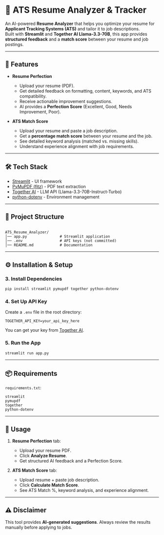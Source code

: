 # 📄 ATS Resume Analyzer & Tracker

An AI-powered **Resume Analyzer** that helps you optimize your resume for **Applicant Tracking Systems (ATS)** and tailor it to job descriptions.  
Built with **Streamlit** and **Together AI Llama-3.3-70B**, this app provides **structured feedback** and a **match score** between your resume and job postings.

---

## 🚀 Features

- **Resume Perfection**
  - Upload your resume (PDF).
  - Get detailed feedback on formatting, content, keywords, and ATS compatibility.
  - Receive actionable improvement suggestions.
  - AI provides a **Perfection Score** (Excellent, Good, Needs Improvement, Poor).

- **ATS Match Score**
  - Upload your resume and paste a job description.
  - Get a **percentage match score** between your resume and the job.
  - See detailed keyword analysis (matched vs. missing skills).
  - Understand experience alignment with job requirements.

---

## 🛠️ Tech Stack

- [Streamlit](https://streamlit.io/) - UI framework
- [PyMuPDF (fitz)](https://pymupdf.readthedocs.io/) - PDF text extraction
- [Together AI](https://www.together.ai/) - LLM API (Llama-3.3-70B-Instruct-Turbo)
- [python-dotenv](https://pypi.org/project/python-dotenv/) - Environment management

---

## 📂 Project Structure

```

ATS_Resume_Analyzer/
│── app.py               # Streamlit application
│── .env                 # API keys (not committed)
│── README.md            # Documentation

````

---

## ⚙️ Installation & Setup

### 3. Install Dependencies

```bash
pip install streamlit pymupdf together python-dotenv
```

### 4. Set Up API Key

Create a `.env` file in the root directory:

```
TOGETHER_API_KEY=your_api_key_here
```

You can get your key from [Together AI](https://api.together.ai/).

### 5. Run the App

```bash
streamlit run app.py
```

---

## 📦 Requirements

`requirements.txt`:

```
streamlit
pymupdf
together
python-dotenv
```

---

## 🎯 Usage

1. **Resume Perfection** tab:

   * Upload your resume PDF.
   * Click **Analyze Resume**.
   * Get structured AI feedback and a Perfection Score.

2. **ATS Match Score** tab:

   * Upload resume + paste job description.
   * Click **Calculate Match Score**.
   * See ATS Match %, keyword analysis, and experience alignment.

---

## ⚠️ Disclaimer

This tool provides **AI-generated suggestions**.
Always review the results manually before applying to jobs.